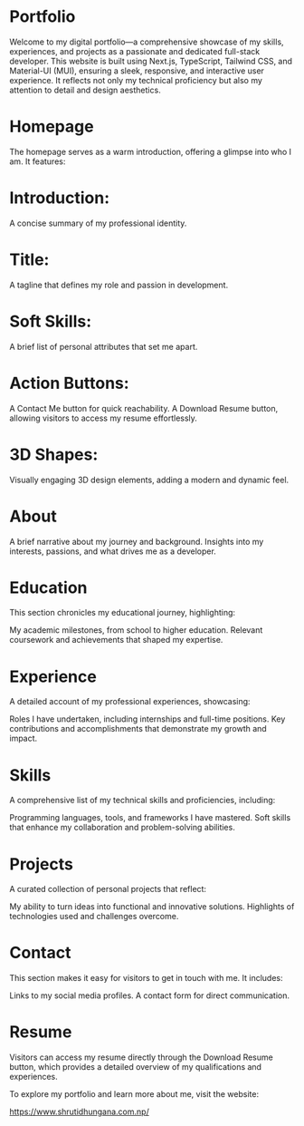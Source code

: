 # Portfolio

Welcome to my digital portfolio—a comprehensive showcase of my skills, experiences, and projects as a passionate and dedicated full-stack developer. This website is built using 
 Next.js, TypeScript, Tailwind CSS, and Material-UI (MUI), 
ensuring a sleek, responsive, and interactive user experience. It reflects not only my technical proficiency but also my attention to detail and design aesthetics.

# Homepage

The homepage serves as a warm introduction, offering a glimpse into who I am. It features:

# Introduction: 
A concise summary of my professional identity.
# Title: 
A tagline that defines my role and passion in development.
# Soft Skills: 
A brief list of personal attributes that set me apart.
# Action Buttons:
A Contact Me button for quick reachability.
A Download Resume button, allowing visitors to access my resume effortlessly.
# 3D Shapes: 
Visually engaging 3D design elements, adding a modern and dynamic feel.

# About

A brief narrative about my journey and background.
Insights into my interests, passions, and what drives me as a developer.

# Education

This section chronicles my educational journey, highlighting:

My academic milestones, from school to higher education.
Relevant coursework and achievements that shaped my expertise.

# Experience

A detailed account of my professional experiences, showcasing:

Roles I have undertaken, including internships and full-time positions.
Key contributions and accomplishments that demonstrate my growth and impact.

# Skills

A comprehensive list of my technical skills and proficiencies, including:

Programming languages, tools, and frameworks I have mastered.
Soft skills that enhance my collaboration and problem-solving abilities.

# Projects

A curated collection of personal projects that reflect:

My ability to turn ideas into functional and innovative solutions.
Highlights of technologies used and challenges overcome.

# Contact

This section makes it easy for visitors to get in touch with me. It includes:

Links to my social media profiles.
A contact form for direct communication.

# Resume

Visitors can access my resume directly through the Download Resume button, which provides a detailed overview of my qualifications and experiences.

To explore my portfolio and learn more about me, visit the website:

https://www.shrutidhungana.com.np/
